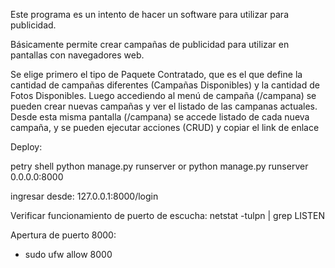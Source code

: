 Este programa es un intento de hacer un software para utilizar para publicidad.

Básicamente permite crear campañas de publicidad para utilizar en pantallas con navegadores web.

Se elige primero el tipo de Paquete Contratado, que es el que define la cantidad de campañas diferentes (Campañas Disponibles) y la cantidad de Fotos Disponibles.
Luego accediendo al menú de campaña (/campana) se pueden crear nuevas campañas y ver el listado de las campanas actuales.
Desde esta misma pantalla (/campana) se accede listado de cada nueva campaña, y se pueden ejecutar acciones (CRUD) y copiar el link de enlace

Deploy:

petry shell
python manage.py runserver
or
python manage.py runserver 0.0.0.0:8000


ingresar desde:
127.0.0.1:8000/login

Verificar funcionamiento de puerto de escucha:
netstat -tulpn | grep LISTEN

Apertura de puerto 8000:
- sudo ufw allow 8000
